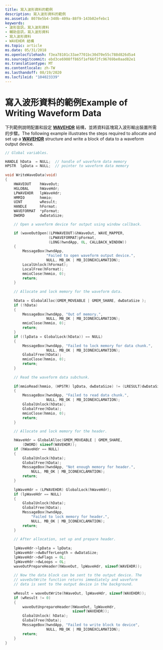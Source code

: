 ```yaml
---
title: 寫入波形資料的範例
description: 寫入波形資料的範例
ms.assetid: 8078e5b4-340b-409a-88f9-143b02efebc1
keywords:
- 波形音訊，寫入波形資料
- 輔助音訊，寫入波形資料
- 寫入波形資料
- WAVEHDR 結構
ms.topic: article
ms.date: 05/31/2018
ms.openlocfilehash: f3ea78101c33ae7701bc30d70e55c788d826d5a4
ms.sourcegitcommit: ebd3ce6908ff865f1ef66f2fc96769be0aad82e1
ms.translationtype: MT
ms.contentlocale: zh-TW
ms.lasthandoff: 08/19/2020
ms.locfileid: "104023339"
---
```

# <a name="example-of-writing-waveform-data"></a><span data-ttu-id="2678b-107">寫入波形資料的範例</span><span class="sxs-lookup"><span data-stu-id="2678b-107">Example of Writing Waveform Data</span></span>

<span data-ttu-id="2678b-108">下列範例說明配置和設定 [**WAVEHDR**](/windows/win32/api/mmeapi/ns-mmeapi-wavehdr) 結構，並將資料區塊寫入波形輸出裝置所需的步驟。</span><span class="sxs-lookup"><span data-stu-id="2678b-108">The following example illustrates the steps required to allocate and set up a [**WAVEHDR**](/windows/win32/api/mmeapi/ns-mmeapi-wavehdr) structure and write a block of data to a waveform output device.</span></span>


```C++
// Global variables. 

HANDLE hData  = NULL;  // handle of waveform data memory 
HPSTR  lpData = NULL;  // pointer to waveform data memory 
 
void WriteWaveData(void) 
{ 
    HWAVEOUT    hWaveOut; 
    HGLOBAL     hWaveHdr; 
    LPWAVEHDR   lpWaveHdr; 
    HMMIO       hmmio; 
    UINT        wResult; 
    HANDLE      hFormat; 
    WAVEFORMAT  *pFormat; 
    DWORD       dwDataSize; 

    // Open a waveform device for output using window callback. 

    if (waveOutOpen((LPHWAVEOUT)&hWaveOut, WAVE_MAPPER, 
                    (LPWAVEFORMAT)pFormat, 
                    (LONG)hwndApp, 0L, CALLBACK_WINDOW)) 
    { 
        MessageBox(hwndApp, 
                   "Failed to open waveform output device.", 
                   NULL, MB_OK | MB_ICONEXCLAMATION); 
        LocalUnlock(hFormat); 
        LocalFree(hFormat); 
        mmioClose(hmmio, 0); 
        return; 
    } 
 
    // Allocate and lock memory for the waveform data. 
 
    hData = GlobalAlloc(GMEM_MOVEABLE | GMEM_SHARE, dwDataSize ); 
    if (!hData) 
    { 
        MessageBox(hwndApp, "Out of memory.", 
                   NULL, MB_OK | MB_ICONEXCLAMATION); 
        mmioClose(hmmio, 0); 
        return; 
    } 
    if ((lpData = GlobalLock(hData)) == NULL) 
    { 
        MessageBox(hwndApp, "Failed to lock memory for data chunk.", 
                   NULL, MB_OK | MB_ICONEXCLAMATION); 
        GlobalFree(hData); 
        mmioClose(hmmio, 0); 
        return; 
    } 
 
    // Read the waveform data subchunk. 
 
    if(mmioRead(hmmio, (HPSTR) lpData, dwDataSize) != (LRESULT)dwDataSize) 
    { 
        MessageBox(hwndApp, "Failed to read data chunk.", 
                   NULL, MB_OK | MB_ICONEXCLAMATION); 
        GlobalUnlock(hData); 
        GlobalFree(hData); 
        mmioClose(hmmio, 0); 
        return; 
    } 
 
    // Allocate and lock memory for the header. 

    hWaveHdr = GlobalAlloc(GMEM_MOVEABLE | GMEM_SHARE, 
        (DWORD) sizeof(WAVEHDR)); 
    if (hWaveHdr == NULL) 
    { 
        GlobalUnlock(hData); 
        GlobalFree(hData); 
        MessageBox(hwndApp, "Not enough memory for header.", 
            NULL, MB_OK | MB_ICONEXCLAMATION); 
        return; 
    } 
 
    lpWaveHdr = (LPWAVEHDR) GlobalLock(hWaveHdr); 
    if (lpWaveHdr == NULL) 
    { 
        GlobalUnlock(hData); 
        GlobalFree(hData); 
        MessageBox(hwndApp, 
            "Failed to lock memory for header.", 
            NULL, MB_OK | MB_ICONEXCLAMATION); 
        return; 
    } 
 
    // After allocation, set up and prepare header. 
 
    lpWaveHdr->lpData = lpData; 
    lpWaveHdr->dwBufferLength = dwDataSize; 
    lpWaveHdr->dwFlags = 0L; 
    lpWaveHdr->dwLoops = 0L; 
    waveOutPrepareHeader(hWaveOut, lpWaveHdr, sizeof(WAVEHDR)); 
 
    // Now the data block can be sent to the output device. The 
    // waveOutWrite function returns immediately and waveform 
    // data is sent to the output device in the background. 
 
    wResult = waveOutWrite(hWaveOut, lpWaveHdr, sizeof(WAVEHDR)); 
    if (wResult != 0) 
    { 
        waveOutUnprepareHeader(hWaveOut, lpWaveHdr, 
                               sizeof(WAVEHDR)); 
        GlobalUnlock( hData); 
        GlobalFree(hData); 
        MessageBox(hwndApp, "Failed to write block to device", 
                   NULL, MB_OK | MB_ICONEXCLAMATION); 
        return; 
    } 
} 
```



 

 